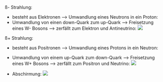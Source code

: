 ß- Strahlung:
- besteht aus Elektronen --> Umwandlung eines Neutrons in ein Proton:
- Umwandlung von einen down-Quark zum up-Quark --> Freisetzung eines W- Bosons --> zerfällt zum Elektron und Antineutrino:
![](Pasted%20image%2020240410115740.png)

ß+ Strahlung:
- besteht aus Positronen --> Umwandlung eines Protons in ein Neutron:
- Umwandlung von einem up-Quark zum down-Quark --> Freisetzung eines W+ Bosons --> zerfällt zum Positron und Neutrino:
![](Pasted%20image%2020240410120018.png)

- Abschirmung:
![](Pasted%20image%2020240410120119.png)
